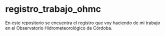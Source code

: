 # registro_trabajo_ohmc
En este repositorio se encuentra el registro que voy haciendo de mi trabajo en el Observatorio Hidrometeorológico de Córdoba.
